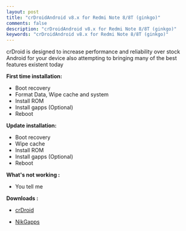 ```yaml
---
layout: post
title: "crDroidAndroid v8.x for Redmi Note 8/8T (ginkgo)"
comments: false
description: "crDroidAndroid v8.x for Redmi Note 8/8T (ginkgo)"
keywords: "crDroidAndroid v8.x for Redmi Note 8/8T (ginkgo)"
---
```


crDroid is designed to increase performance and reliability over stock Android for your device also attempting to bringing many of the best features existent today

**First time installation:**

* Boot recovery
* Format Data, Wipe cache and system
* Install ROM
* Install gapps (Optional)
* Reboot

**Update installation:**

* Boot recovery
* Wipe cache
* Install ROM
* Install gapps (Optional)
* Reboot

**What's not working :**

 * You tell me


**Downloads :**

 * [crDroid](https://crdroid.net/ginkgo)

 * [NikGapps](https://nikgapps.com/downloads)
